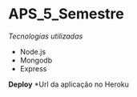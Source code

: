 # APS_5_Semestre
*Tecnologias utilizadas*
* Node.js
* Mongodb
* Express

**Deploy**
*Url da aplicação no Heroku

